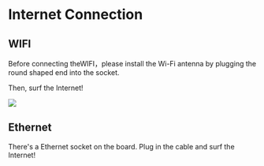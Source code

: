 # Internet Connection 

## WIFI

Before connecting theWIFI，please install the Wi-Fi antenna by plugging the round shaped end into the socket.

Then, surf the Internet!

![](https://i.imgur.com/sUjeWPb.gif)

## Ethernet

There's a Ethernet socket on the board. Plug in the cable and surf the Internet!
